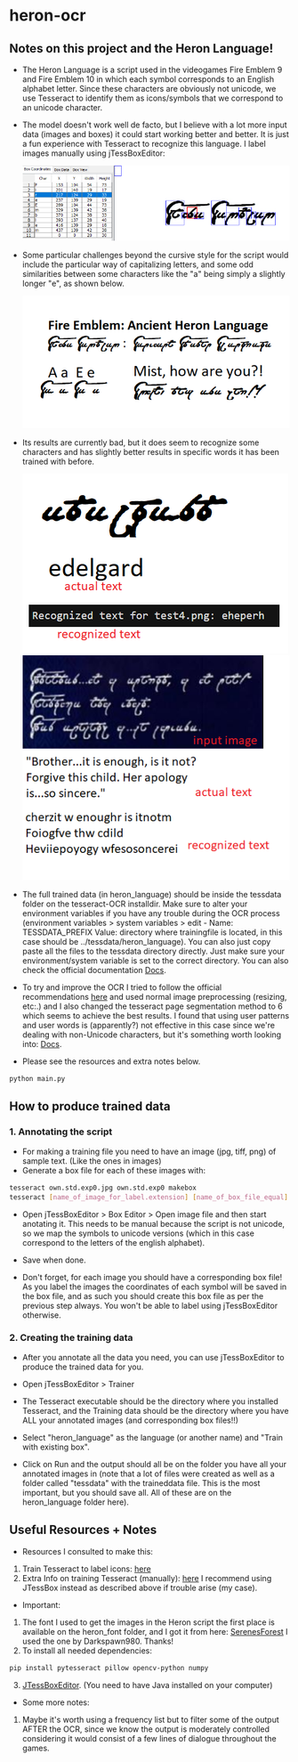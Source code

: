 # heron-ocr

## Notes on this project and the Heron Language!

- The Heron Language is a script used in the videogames Fire Emblem 9 and Fire Emblem 10 in which each symbol corresponds to an English alphabet letter. Since these characters are obviously not unicode, we use Tesseract to identify them as icons/symbols that we correspond to an unicode character.

- The model doesn't work well de facto, but I believe with a lot more input data (images and boxes) it could start working better and better. It is just a fun experience with Tesseract to recognize this language. I label images manually using jTessBoxEditor:

  ![manual_label](examples/labelling.png)

- Some particular challenges beyond the cursive style for the script would include the particular way of capitalizing letters, and some odd similarities between some characters like the "a" being simply a slightly longer "e", as shown below.

  ![writing_example](examples/writing.png)

- Its results are currently bad, but it does seem to recognize some characters and has slightly better results in specific words it has been trained with before.

  ![results_example](examples/results.png)
  ![results_example2](examples/results2.png)

- The full trained data (in heron_language) should be inside the tessdata folder on the tesseract-OCR installdir. Make sure to alter your environment variables if you have any trouble during the OCR process (environment variables > system variables > edit - Name: TESSDATA_PREFIX Value: directory where trainingfile is located, in this case should be ../tessdata/heron_language). You can also just copy paste all the files to the tessdata directory directly. Just make sure your environment/system variable is set to the correct directory.
You can also check the official documentation [Docs](https://github.com/tesseract-ocr/tesseract/blob/main/doc/tesseract.1.asc#environment-variables).

- To try and improve the OCR I tried to follow the official recommendations [here](https://tesseract-ocr.github.io/tessdoc/ImproveQuality.html) and used normal image preprocessing (resizing, etc:.) and I also changed the tesseract page segmentation method to 6 which seems to achieve the best results. I found that using user patterns and user words is (apparently?) not effective in this case since we're dealing with non-Unicode characters, but it's something worth looking into: [Docs](https://github.com/tesseract-ocr/tesseract/blob/main/doc/tesseract.1.asc#config-files-and-augmenting-with-user-data).

- Please see the resources and extra notes below.

```bash
python main.py
```

## How to produce trained data

### 1. Annotating the script

- For making a training file you need to have an image (jpg, tiff, png) of sample text. (Like the ones in images)
- Generate a box file for each of these images with:

```bash
tesseract own.std.exp0.jpg own.std.exp0 makebox
tesseract [name_of_image_for_label.extension] [name_of_box_file_equal] makebox
```

- Open jTessBoxEditor > Box Editor > Open image file and then start anotating it. This needs to be manual because the script is not unicode, so we map the symbols to unicode versions (which in this case correspond to the letters of the english alphabet).

- Save when done.

- Don't forget, for each image you should have a corresponding box file! As you label the images the coordinates of each symbol will be saved in the box file, and as such you should create this box file as per the previous step always. You won't be able to label using jTessBoxEditor otherwise.

### 2. Creating the training data

- After you annotate all the data you need, you can use jTessBoxEditor to produce the trained data for you.

- Open jTessBoxEditor > Trainer

- The Tesseract executable should be the directory where you installed Tesseract, and the Training data should be the directory where you have ALL your annotated images (and corresponding box files!!)

- Select "heron_language" as the language (or another name) and "Train with existing box".

- Click on Run and the output should all be on the folder you have all your annotated images in (note that a lot of files were created as well as a folder called "tessdata" with the traineddata file. This is the most important, but you should save all. All of these are on the heron_language folder here).

## Useful Resources + Notes

- Resources I consulted to make this:

1. Train Tesseract to label icons: [here](https://stackoverflow.com/questions/57995023/train-tesseract-to-label-icons)
2. Extra Info on training Tesseract (manually): [here](https://medium.com/apegroup-texts/training-tesseract-for-labels-receipts-and-such-690f452e8f79) I recommend using JTessBox instead as described above if trouble arise (my case).

- Important:

1. The font I used to get the images in the Heron script the first place is available on the heron_font folder, and I got it from here: [SerenesForest](https://serenesforest.net/path-of-radiance/miscellaneous/ancient-language/) I used the one by Darkspawn980. Thanks!
2. To install all needed dependencies:

```bash
pip install pytesseract pillow opencv-python numpy
```

3. [JTessBoxEditor](https://github.com/nguyenq/jTessBoxEditor). (You need to have Java installed on your computer)

- Some more notes:

1. Maybe it's worth using a frequency list but to filter some of the output AFTER the OCR, since we know the output is moderately controlled considering it would consist of a few lines of dialogue throughout the games.
